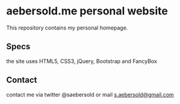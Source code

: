 aebersold.me personal website
=============

This repository contains my personal homepage.

Specs
-------

the site uses HTML5, CSS3, jQuery, Bootstrap and FancyBox

Contact
-------
contact me via twitter @saebersold or mail s.aebersold@gmail.com
